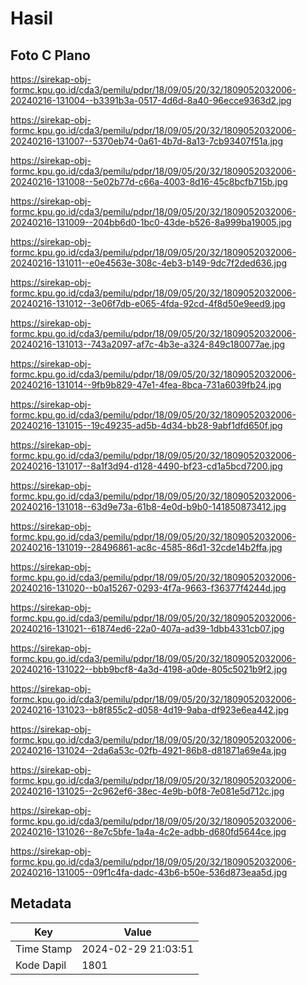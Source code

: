 # Hasil

## Foto C Plano

https://sirekap-obj-formc.kpu.go.id/cda3/pemilu/pdpr/18/09/05/20/32/1809052032006-20240216-131004--b3391b3a-0517-4d6d-8a40-96ecce9363d2.jpg

https://sirekap-obj-formc.kpu.go.id/cda3/pemilu/pdpr/18/09/05/20/32/1809052032006-20240216-131007--5370eb74-0a61-4b7d-8a13-7cb93407f51a.jpg

https://sirekap-obj-formc.kpu.go.id/cda3/pemilu/pdpr/18/09/05/20/32/1809052032006-20240216-131008--5e02b77d-c66a-4003-8d16-45c8bcfb715b.jpg

https://sirekap-obj-formc.kpu.go.id/cda3/pemilu/pdpr/18/09/05/20/32/1809052032006-20240216-131009--204bb6d0-1bc0-43de-b526-8a999ba19005.jpg

https://sirekap-obj-formc.kpu.go.id/cda3/pemilu/pdpr/18/09/05/20/32/1809052032006-20240216-131011--e0e4563e-308c-4eb3-b149-9dc7f2ded636.jpg

https://sirekap-obj-formc.kpu.go.id/cda3/pemilu/pdpr/18/09/05/20/32/1809052032006-20240216-131012--3e06f7db-e065-4fda-92cd-4f8d50e9eed9.jpg

https://sirekap-obj-formc.kpu.go.id/cda3/pemilu/pdpr/18/09/05/20/32/1809052032006-20240216-131013--743a2097-af7c-4b3e-a324-849c180077ae.jpg

https://sirekap-obj-formc.kpu.go.id/cda3/pemilu/pdpr/18/09/05/20/32/1809052032006-20240216-131014--9fb9b829-47e1-4fea-8bca-731a6039fb24.jpg

https://sirekap-obj-formc.kpu.go.id/cda3/pemilu/pdpr/18/09/05/20/32/1809052032006-20240216-131015--19c49235-ad5b-4d34-bb28-9abf1dfd650f.jpg

https://sirekap-obj-formc.kpu.go.id/cda3/pemilu/pdpr/18/09/05/20/32/1809052032006-20240216-131017--8a1f3d94-d128-4490-bf23-cd1a5bcd7200.jpg

https://sirekap-obj-formc.kpu.go.id/cda3/pemilu/pdpr/18/09/05/20/32/1809052032006-20240216-131018--63d9e73a-61b8-4e0d-b9b0-141850873412.jpg

https://sirekap-obj-formc.kpu.go.id/cda3/pemilu/pdpr/18/09/05/20/32/1809052032006-20240216-131019--28496861-ac8c-4585-86d1-32cde14b2ffa.jpg

https://sirekap-obj-formc.kpu.go.id/cda3/pemilu/pdpr/18/09/05/20/32/1809052032006-20240216-131020--b0a15267-0293-4f7a-9663-f36377f4244d.jpg

https://sirekap-obj-formc.kpu.go.id/cda3/pemilu/pdpr/18/09/05/20/32/1809052032006-20240216-131021--61874ed6-22a0-407a-ad39-1dbb4331cb07.jpg

https://sirekap-obj-formc.kpu.go.id/cda3/pemilu/pdpr/18/09/05/20/32/1809052032006-20240216-131022--bbb9bcf8-4a3d-4198-a0de-805c5021b9f2.jpg

https://sirekap-obj-formc.kpu.go.id/cda3/pemilu/pdpr/18/09/05/20/32/1809052032006-20240216-131023--b8f855c2-d058-4d19-9aba-df923e6ea442.jpg

https://sirekap-obj-formc.kpu.go.id/cda3/pemilu/pdpr/18/09/05/20/32/1809052032006-20240216-131024--2da6a53c-02fb-4921-86b8-d81871a69e4a.jpg

https://sirekap-obj-formc.kpu.go.id/cda3/pemilu/pdpr/18/09/05/20/32/1809052032006-20240216-131025--2c962ef6-38ec-4e9b-b0f8-7e081e5d712c.jpg

https://sirekap-obj-formc.kpu.go.id/cda3/pemilu/pdpr/18/09/05/20/32/1809052032006-20240216-131026--8e7c5bfe-1a4a-4c2e-adbb-d680fd5644ce.jpg

https://sirekap-obj-formc.kpu.go.id/cda3/pemilu/pdpr/18/09/05/20/32/1809052032006-20240216-131005--09f1c4fa-dadc-43b6-b50e-536d873eaa5d.jpg


## Metadata

| Key        | Value               |
| ---------- | ------------------- |
| Time Stamp | 2024-02-29 21:03:51 |
| Kode Dapil | 1801                |




